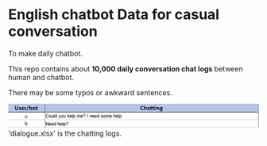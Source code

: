 # English chatbot Data for casual conversation 

To make daily chatbot.

This repo contains about **10,000 daily conversation chat logs** between human and chatbot.

There may be some typos or awkward sentences.

![0](./img/0.PNG)
'dialogue.xlsx' is the chatting logs.
